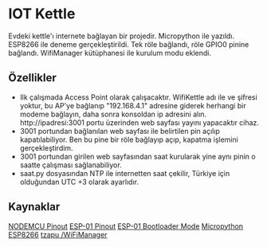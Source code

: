 # IOT Kettle
Evdeki kettle'ı internete bağlayan bir projedir.
Micropython ile yazıldı.
ESP8266 ile deneme gerçekleştirildi.
Tek röle bağlandı, röle GPIO0 pinine bağlandı.
WifiManager kütüphanesi ile kurulum modu eklendi.

## Özellikler
* Ilk çalışmada Access Point olarak çalışacaktır. WifiKettle adı ile ve şifresi yoktur, bu AP'ye bağlanıp "192.168.4.1" adresine giderek herhangi bir modeme bağlayın, daha sonra konsoldan ip adresini alın. http://ipadresi:3001 portu üzerinden web sayfası yayını yapacaktır cihaz.
* 3001 portundan bağlanılan web sayfası ile belirtilen pin açılıp kapatılabiliyor. Ben bu pine bir röle bağlayıp açıp, kapatma işlemini gerçekleştirdim.
* 3001 portundan girilen web sayfasından saat kurularak yine aynı pinin o saatte çalışması sağlanabiliyor.
* saat.py dosyasından NTP ile internetten saat çekilir, Türkiye için olduğundan UTC +3 olarak ayarlıdır.

## Kaynaklar
[NODEMCU Pinout](https://i0.wp.com/randomnerdtutorials.com/wp-content/uploads/2019/05/ESP8266-NodeMCU-kit-12-E-pinout-gpio-pin.png?quality=100&strip=all&ssl=1)
[ESP-01 Pinout](https://raw.githubusercontent.com/AchimPieters/ESP8266-12F---Power-Mode/master/ESP8266_01X.jpg)
[ESP-01 Bootloader Mode](https://i.stack.imgur.com/l5rRA.jpg)
[Micropython ESP8266](https://docs.micropython.org/en/latest/esp8266/tutorial/intro.html)
[tzapu /WiFiManager](https://github.com/tzapu/WiFiManager)